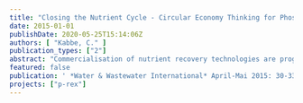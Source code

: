 ```yaml
---
title: "Closing the Nutrient Cycle - Circular Economy Thinking for Phosphorus Recovery"
date: 2015-01-01
publishDate: 2020-05-25T15:14:06Z
authors: [ "Kabbe, C." ]
publication_types: ["2"]
abstract: "Commercialisation of nutrient recovery technologies are progressing across Europe, with a contract signed earlier this year to recycle phosphorus from 60,000 tons of sewage sludge ash. This article looks at progress and options from other companies against market barriers such as raw material prices and legal frameworks."
featured: false
publication: ' *Water & Wastewater International* April-Mai 2015: 30-33'
projects: ["p-rex"]
---
```



